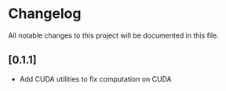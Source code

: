 # Changelog

All notable changes to this project will be documented in this file.

## [0.1.1]

- Add CUDA utilities to fix computation on CUDA
